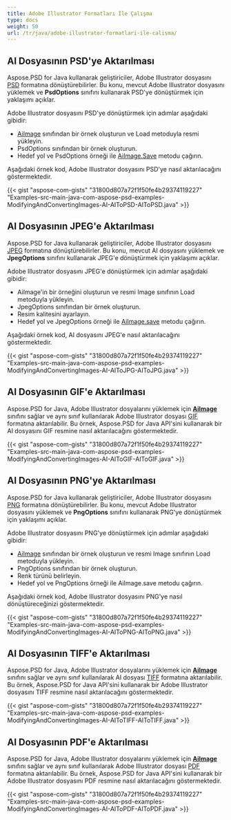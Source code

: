 ```yaml
---
title: Adobe Illustrator Formatları İle Çalışma
type: docs
weight: 50
url: /tr/java/adobe-illustrator-formatlari-ile-calisma/
---
```


## **AI Dosyasının PSD'ye Aktarılması**
Aspose.PSD for Java kullanarak geliştiriciler, Adobe Illustrator dosyasını [PSD](https://wiki.fileformat.com/image/psd/) formatına dönüştürebilirler. Bu konu, mevcut Adobe Illustrator dosyasını yüklemek ve **PsdOptions** sınıfını kullanarak PSD'ye dönüştürmek için yaklaşımı açıklar.

Adobe Illustrator dosyasını PSD'ye dönüştürmek için adımlar aşağıdaki gibidir:

- [AiImage](https://reference.aspose.com/java/psd/com.aspose.psd.fileformats.ai/AiImage) sınıfından bir örnek oluşturun ve Load metoduyla resmi yükleyin.
- PsdOptions sınıfından bir örnek oluşturun.
- Hedef yol ve PsdOptions örneği ile [AiImage.Save](https://reference.aspose.com/java/psd/com.aspose.psd/Image#save--) metodu çağırın.

Aşağıdaki örnek kod, Adobe Illustrator dosyasını PSD'ye nasıl aktarılacağını göstermektedir.



{{< gist "aspose-com-gists" "31800d807a72f1f50fe4b29374119227" "Examples-src-main-java-com-aspose-psd-examples-ModifyingAndConvertingImages-AI-AIToPSD-AIToPSD.java" >}}

## **AI Dosyasının JPEG'e Aktarılması**
Aspose.PSD for Java kullanarak geliştiriciler, Adobe Illustrator dosyasını [JPEG](https://wiki.fileformat.com/image/jpeg/) formatına dönüştürebilirler. Bu konu, mevcut AI dosyasını yüklemek ve **JpegOptions** sınıfını kullanarak JPEG'e dönüştürmek için yaklaşımı açıklar.

Adobe Illustrator dosyasını JPEG'e dönüştürmek için adımlar aşağıdaki gibidir:

- AiImage'in bir örneğini oluşturun ve resmi Image sınıfının Load metoduyla yükleyin.
- JpegOptions sınıfından bir örnek oluşturun.
- Resim kalitesini ayarlayın.
- Hedef yol ve JpegOptions örneği ile [AiImage.save](https://reference.aspose.com/java/psd/com.aspose.psd.fileformats.ai/AiImage) metodu çağırın.

Aşağıdaki örnek kod, AI dosyasını JPEG'e nasıl aktarılacağını göstermektedir.



{{< gist "aspose-com-gists" "31800d807a72f1f50fe4b29374119227" "Examples-src-main-java-com-aspose-psd-examples-ModifyingAndConvertingImages-AI-AIToJPG-AIToJPG.java" >}}

## **AI Dosyasının GIF'e Aktarılması**
Aspose.PSD for Java, Adobe Illustrator dosyalarını yüklemek için [**AiImage**](https://reference.aspose.com/java/psd/com.aspose.psd.fileformats.ai/AiImage) sınıfını sağlar ve aynı sınıf kullanılarak Adobe Illustrator dosyası [GIF](https://wiki.fileformat.com/image/gif/) formatına aktarılabilir. Bu örnek, Aspose.PSD for Java API'sini kullanarak bir AI dosyasını GIF resmine nasıl aktarılacağını göstermektedir.

{{< gist "aspose-com-gists" "31800d807a72f1f50fe4b29374119227" "Examples-src-main-java-com-aspose-psd-examples-ModifyingAndConvertingImages-AI-AIToGIF-AIToGIF.java" >}}

## **AI Dosyasının PNG'ye Aktarılması**
Aspose.PSD for Java kullanarak geliştiriciler, Adobe Illustrator dosyasını [PNG](https://wiki.fileformat.com/image/png/) formatına dönüştürebilirler. Bu konu, mevcut Adobe Illustrator dosyasını yüklemek ve **PngOptions** sınıfını kullanarak PNG'ye dönüştürmek için yaklaşımı açıklar.

Adobe Illustrator dosyasını PNG'ye dönüştürmek için adımlar aşağıdaki gibidir:

- [AiImage](https://reference.aspose.com/java/psd/com.aspose.psd.fileformats.ai/AiImage) sınıfından bir örnek oluşturun ve resmi Image sınıfının Load metoduyla yükleyin.
- PngOptions sınıfından bir örnek oluşturun.
- Renk türünü belirleyin.
- Hedef yol ve PngOptions örneği ile AiImage.save metodu çağırın.

Aşağıdaki örnek kod, Adobe Illustrator dosyasını PNG'ye nasıl dönüştüreceğinizi göstermektedir.



{{< gist "aspose-com-gists" "31800d807a72f1f50fe4b29374119227" "Examples-src-main-java-com-aspose-psd-examples-ModifyingAndConvertingImages-AI-AIToPNG-AIToPNG.java" >}}

## **AI Dosyasının TIFF'e Aktarılması**
Aspose.PSD for Java, Adobe Illustrator dosyalarını yüklemek için [**AiImage**](https://reference.aspose.com/java/psd/com.aspose.psd.fileformats.ai/AiImage) sınıfını sağlar ve aynı sınıf kullanılarak AI dosyası [TIFF](https://wiki.fileformat.com/image/tiff) formatına aktarılabilir. Bu örnek, Aspose.PSD for Java API'sini kullanarak bir Adobe Illustrator dosyasını TIFF resmine nasıl aktarılacağını göstermektedir.

{{< gist "aspose-com-gists" "31800d807a72f1f50fe4b29374119227" "Examples-src-main-java-com-aspose-psd-examples-ModifyingAndConvertingImages-AI-AIToTIFF-AIToTIFF.java" >}}



## **AI Dosyasının PDF'e Aktarılması**
Aspose.PSD for Java, Adobe Illustrator dosyalarını yüklemek için [**AiImage**](https://reference.aspose.com/java/psd/com.aspose.psd.fileformats.ai/AiImage) sınıfını sağlar ve aynı sınıf kullanılarak Adobe Illustrator dosyası [PDF](https://docs.fileformat.com/pdf/) formatına aktarılabilir. Bu örnek, Aspose.PSD for Java API'sini kullanarak bir Adobe Illustrator dosyasını PDF resmine nasıl aktarılacağını göstermektedir.

{{< gist "aspose-com-gists" "31800d807a72f1f50fe4b29374119227" "Examples-src-main-java-com-aspose-psd-examples-ModifyingAndConvertingImages-AI-AIToPDF-AIToPDF.java" >}}
